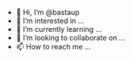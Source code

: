 - 👋 Hi, I’m @bastaup
- 👀 I’m interested in ...
- 🌱 I’m currently learning ...
- 💞️ I’m looking to collaborate on ...
- 📫 How to reach me ...

<!---
bastaup/bastaup is a ✨ special ✨ repository because its `README.md` (this file) appears on your GitHub profile.
You can click the Preview link to take a look at your changes.
--->
